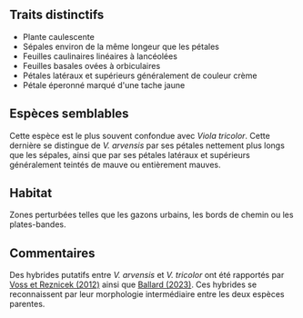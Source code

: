 
<!--
1-https://www.inaturalist.org/observations/254905009
1-https://www.inaturalist.org/observations/251872919
2-https://www.inaturalist.org/observations/253893111
1-https://www.inaturalist.org/observations/253737635
2-https://www.inaturalist.org/observations/255000240
1-https://www.inaturalist.org/observations/255036708
3-https://www.inaturalist.org/observations/254712416
4-https://www.inaturalist.org/observations/249361102

-->

## Traits distinctifs
- Plante caulescente
- Sépales environ de la même longeur que les pétales
- Feuilles caulinaires linéaires à lancéolées
- Feuilles basales ovées à orbiculaires
- Pétales latéraux et supérieurs généralement de couleur crème
- Pétale éperonné marqué d'une tache jaune

## Espèces semblables
Cette espèce est le plus souvent confondue avec _Viola tricolor_. Cette dernière se distingue de _V. arvensis_ par ses pétales nettement plus longs que les sépales, ainsi que par ses pétales latéraux et supérieurs généralement teintés de mauve ou entièrement mauves.

## Habitat
Zones perturbées telles que les gazons urbains, les bords de chemin ou les plates-bandes.
## Commentaires
Des hybrides putatifs entre _V. arvensis_ et _V. tricolor_ ont été rapportés par [Voss et Reznicek (2012)](https://doi.org/10.3998/mpub.345399) ainsi que [Ballard (2023)](https://doi.org/10.3159/TORREY-D-22-00029.1). Ces hybrides se reconnaissent par leur morphologie intermédiaire entre les deux espèces parentes.


